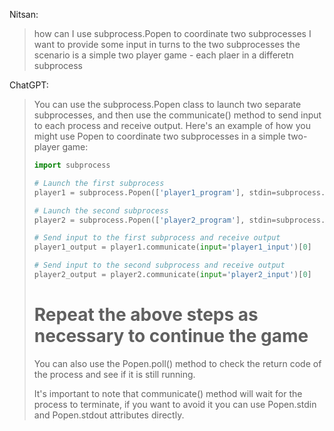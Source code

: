 Nitsan:

> how can I use subprocess.Popen to coordinate two subprocesses
> I want to provide some input in turns to the two subprocesses
> the scenario is a simple two player game - each plaer in a differetn subprocess

ChatGPT:

> You can use the subprocess.Popen class to launch two separate subprocesses, and then use the communicate() method to send input to each process and receive output. Here's an example of how you might use Popen to coordinate two subprocesses in a simple two-player game:
>
> ```python
> import subprocess
>
> # Launch the first subprocess
> player1 = subprocess.Popen(['player1_program'], stdin=subprocess.PIPE, stdout=subprocess.PIPE)
>
> # Launch the second subprocess
> player2 = subprocess.Popen(['player2_program'], stdin=subprocess.PIPE, stdout=subprocess.PIPE)
>
> # Send input to the first subprocess and receive output
> player1_output = player1.communicate(input='player1_input')[0]
>
> # Send input to the second subprocess and receive output
> player2_output = player2.communicate(input='player2_input')[0]
> ```
>
> # Repeat the above steps as necessary to continue the game
>
> You can also use the Popen.poll() method to check the return code of the process and see if it is still running.
>
> It's important to note that communicate() method will wait for the process to terminate, if you want to avoid it you can use Popen.stdin and Popen.stdout attributes directly.
